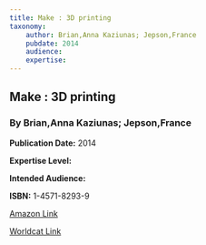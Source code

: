 ```yaml
---
title: Make : 3D printing
taxonomy:
	author: Brian,Anna Kaziunas; Jepson,France
	pubdate: 2014
	audience: 
	expertise: 
---
```

## Make : 3D printing
### By Brian,Anna Kaziunas; Jepson,France


**Publication Date:** 2014

**Expertise Level:** 

**Intended Audience:** 

**ISBN:** 1-4571-8293-9

[Amazon Link]()

[Worldcat Link]()